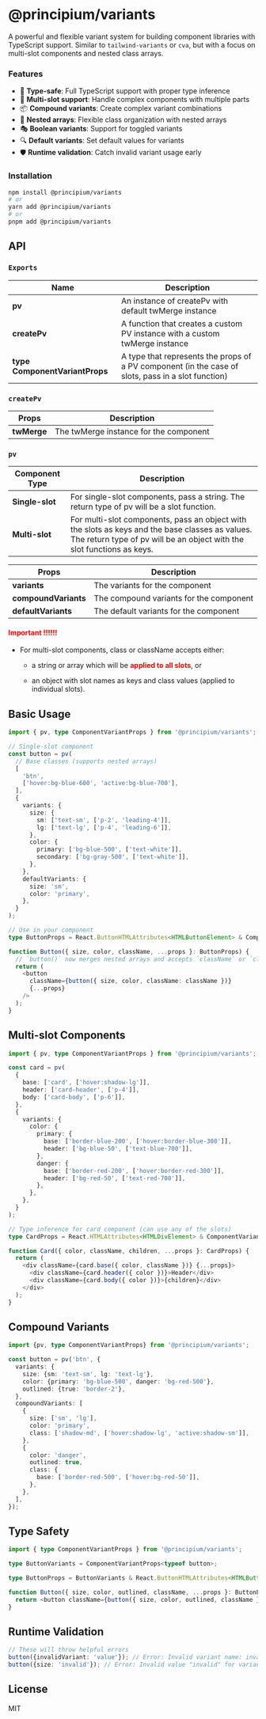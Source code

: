 # @principium/variants

A powerful and flexible variant system for building component libraries with TypeScript support. Similar to `tailwind-variants` or `cva`, but with a focus on multi-slot components and nested class arrays.

### Features

- 🎯 **Type-safe**: Full TypeScript support with proper type inference
- 🔄 **Multi-slot support**: Handle complex components with multiple parts
- 📦 **Compound variants**: Create complex variant combinations
- 🎨 **Nested arrays**: Flexible class organization with nested arrays
- 🎭 **Boolean variants**: Support for toggled variants
- 🔍 **Default variants**: Set default values for variants
- 🛡️ **Runtime validation**: Catch invalid variant usage early

### Installation

```bash
npm install @principium/variants
# or
yarn add @principium/variants
# or
pnpm add @principium/variants
```

## API

### `Exports`

| Name                           | Description                                                                                        |
| ------------------------------ | -------------------------------------------------------------------------------------------------- |
| **pv**                         | An instance of createPv with default twMerge instance                                              |
| **createPv**                   | A function that creates a custom PV instance with a custom twMerge instance                        |
| **type ComponentVariantProps** | A type that represents the props of a PV component (in the case of slots, pass in a slot function) |

### `createPv`

| Props     | Description                            |
| --------- | -------------------------------------- |
| **twMerge** | The twMerge instance for the component |

### `pv`

| Component Type | Description                                                                                                                                                               |
| -------------- | ------------------------------------------------------------------------------------------------------------------------------------------------------------------------- |
| **Single-slot**    | For single-slot components, pass a string. The return type of pv will be a slot function.                                                                                 |
| **Multi-slot**     | For multi-slot components, pass an object with the slots as keys and the base classes as values. The return type of pv will be an object with the slot functions as keys. |

| Props              | Description                             |
| ------------------ | --------------------------------------- |
| **variants**         | The variants for the component          |
| **compoundVariants** | The compound variants for the component |
| **defaultVariants**  | The default variants for the component  |

#### <p style="color: red;">Important ‼️‼️‼️</p>

- For multi-slot components, class or className accepts either:
  - a string or array which will be <p style="color: red; display: inline-block;">**applied to all slots**</p>, or
  - an object with slot names as keys and class values (applied to individual slots).

## Basic Usage

```typescript
import { pv, type ComponentVariantProps } from '@principium/variants';

// Single-slot component
const button = pv(
  // Base classes (supports nested arrays)
  [
    'btn',
    ['hover:bg-blue-600', 'active:bg-blue-700'],
  ],
  {
    variants: {
      size: {
        sm: ['text-sm', ['p-2', 'leading-4']],
        lg: ['text-lg', ['p-4', 'leading-6']],
      },
      color: {
        primary: ['bg-blue-500', ['text-white']],
        secondary: ['bg-gray-500', ['text-white']],
      },
    },
    defaultVariants: {
      size: 'sm',
      color: 'primary',
    },
  }
);

// Use in your component
type ButtonProps = React.ButtonHTMLAttributes<HTMLButtonElement> & ComponentVariantProps<typeof button>;

function Button({ size, color, className, ...props }: ButtonProps) {
  // `button()` now merges nested arrays and accepts `className` or `class`
  return (
    <button
      className={button({ size, color, className: className })}
      {...props}
    />
  );
}
```

## Multi-slot Components

```typescript
import { pv, type ComponentVariantProps } from '@principium/variants';

const card = pv(
  {
    base: ['card', ['hover:shadow-lg']],
    header: ['card-header', ['p-4']],
    body: ['card-body', ['p-6']],
  },
  {
    variants: {
      color: {
        primary: {
          base: ['border-blue-200', ['hover:border-blue-300']],
          header: ['bg-blue-50', ['text-blue-700']],
        },
        danger: {
          base: ['border-red-200', ['hover:border-red-300']],
          header: ['bg-red-50', ['text-red-700']],
        },
      },
    },
  }
);

// Type inference for card component (can use any of the slots)
type CardProps = React.HTMLAttributes<HTMLDivElement> & ComponentVariantProps<typeof card.base>;

function Card({ color, className, children, ...props }: CardProps) {
  return (
    <div className={card.base({ color, className })} {...props}>
      <div className={card.header({ color })}>Header</div>
      <div className={card.body({ color })}>{children}</div>
    </div>
  );
}
```

## Compound Variants

```typescript
import {pv, type ComponentVariantProps} from '@principium/variants';

const button = pv('btn', {
  variants: {
    size: {sm: 'text-sm', lg: 'text-lg'},
    color: {primary: 'bg-blue-500', danger: 'bg-red-500'},
    outlined: {true: 'border-2'},
  },
  compoundVariants: [
    {
      size: ['sm', 'lg'],
      color: 'primary',
      class: ['shadow-md', ['hover:shadow-lg', 'active:shadow-sm']],
    },
    {
      color: 'danger',
      outlined: true,
      class: {
        base: ['border-red-500', ['hover:bg-red-50']],
      },
    },
  ],
});
```

## Type Safety

```typescript
import { type ComponentVariantProps } from '@principium/variants';

type ButtonVariants = ComponentVariantProps<typeof button>;

type ButtonProps = ButtonVariants & React.ButtonHTMLAttributes<HTMLButtonElement>;

function Button({ size, color, outlined, className, ...props }: ButtonProps) {
  return <button className={button({ size, color, outlined, className })} {...props} />;
}
```

## Runtime Validation

```typescript
// These will throw helpful errors
button({invalidVariant: 'value'}); // Error: Invalid variant name: invalidVariant
button({size: 'invalid'}); // Error: Invalid value "invalid" for variant "size"
```

## License

MIT
